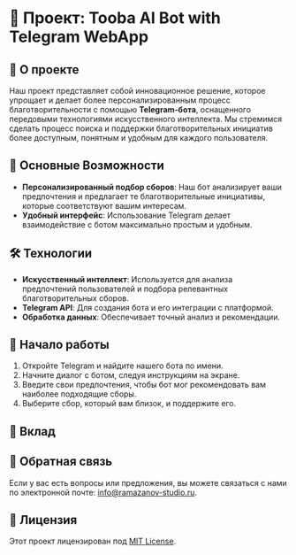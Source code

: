 # 
# 📘 Проект: Tooba AI Bot with Telegram WebApp

## 🌟 О проекте

Наш проект представляет собой инновационное решение, которое упрощает и делает более персонализированным процесс благотворительности с помощью **Telegram-бота**, оснащенного передовыми технологиями искусственного интеллекта. Мы стремимся сделать процесс поиска и поддержки благотворительных инициатив более доступным, понятным и удобным для каждого пользователя.

## 🎯 Основные Возможности

- **Персонализированный подбор сборов**: Наш бот анализирует ваши предпочтения и предлагает те благотворительные инициативы, которые соответствуют вашим интересам.
- **Удобный интерфейс**: Использование Telegram делает взаимодействие с ботом максимально простым и удобным.

## 🛠️ Технологии

- **Искусственный интеллект**: Используется для анализа предпочтений пользователей и подбора релевантных благотворительных сборов.
- **Telegram API**: Для создания бота и его интеграции с платформой.
- **Обработка данных**: Обеспечивает точный анализ и рекомендации.

## 🚀 Начало работы

1. Откройте Telegram и найдите нашего бота по имени.
2. Начните диалог с ботом, следуя инструкциям на экране.
3. Введите свои предпочтения, чтобы бот мог рекомендовать вам наиболее подходящие сборы.
4. Выберите сбор, который вам близок, и поддержите его.

## 🤝 Вклад

## 📧 Обратная связь

Если у вас есть вопросы или предложения, вы можете связаться с нами по электронной почте: [info@ramazanov-studio.ru](mailto:info@ramazanov-studio.ru).

## 📜 Лицензия

Этот проект лицензирован под [MIT License](LICENSE).